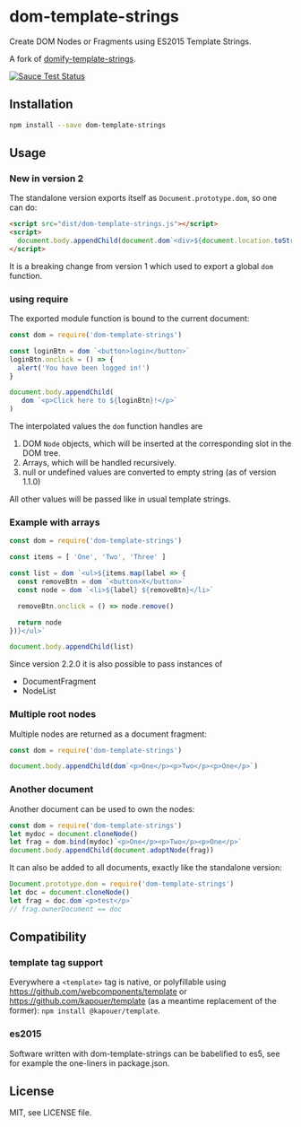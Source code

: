 # dom-template-strings

Create DOM Nodes or Fragments using ES2015 Template Strings.

A fork of [domify-template-strings](https://github.com/Loilo/domify-template-strings).

[![Sauce Test Status](https://saucelabs.com/browser-matrix/kapouer+dom-template-strings.svg)](https://saucelabs.com/u/kapouer+dom-template-strings)


## Installation
```bash
npm install --save dom-template-strings
```

## Usage

### New in version 2
The standalone version exports itself as `Document.prototype.dom`, so one can do:
```html
<script src="dist/dom-template-strings.js"></script>
<script>
  document.body.appendChild(document.dom`<div>${document.location.toString()}</div>`)
</script>
```
It is a breaking change from version 1 which used to export a global `dom` function.


### using require

The exported module function is bound to the current document:
```javascript
const dom = require('dom-template-strings')

const loginBtn = dom `<button>login</button>`
loginBtn.onclick = () => {
  alert('You have been logged in!')
}

document.body.appendChild(
   dom `<p>Click here to ${loginBtn}!</p>`
)
```

The interpolated values the `dom` function handles are

1. DOM `Node` objects, which will be inserted at the corresponding slot in the DOM tree.
2. Arrays, which will be handled recursively.
3. null or undefined values are converted to empty string (as of version 1.1.0)

All other values will be passed like in usual template strings.


### Example with arrays

```javascript
const dom = require('dom-template-strings')

const items = [ 'One', 'Two', 'Three' ]

const list = dom `<ul>${items.map(label => {
  const removeBtn = dom `<button>X</button>`
  const node = dom `<li>${label} ${removeBtn}</li>`

  removeBtn.onclick = () => node.remove()

  return node
})}</ul>`

document.body.appendChild(list)
```

Since version 2.2.0 it is also possible to pass instances of
- DocumentFragment
- NodeList


### Multiple root nodes

Multiple nodes are returned as a document fragment:

```javascript
const dom = require('dom-template-strings')

document.body.appendChild(dom`<p>One</p><p>Two</p><p>One</p>`)
```

### Another document

Another document can be used to own the nodes:

```javascript
const dom = require('dom-template-strings')
let mydoc = document.cloneNode()
let frag = dom.bind(mydoc)`<p>One</p><p>Two</p><p>One</p>`
document.body.appendChild(document.adoptNode(frag))
```

It can also be added to all documents, exactly like the standalone version:

```javascript
Document.prototype.dom = require('dom-template-strings')
let doc = document.cloneNode()
let frag = doc.dom`<p>test</p>`
// frag.ownerDocument == doc
```


## Compatibility

### template tag support

Everywhere a `<template>` tag is native, or polyfillable using
https://github.com/webcomponents/template
or
https://github.com/kapouer/template (as a meantime replacement of the former):
`npm install @kapouer/template`.

### es2015

Software written with dom-template-strings can be babelified to es5, see for
example the one-liners in package.json.


## License

MIT, see LICENSE file.

